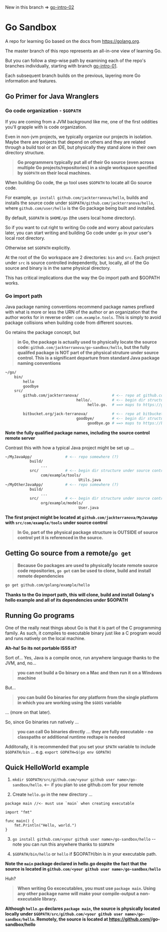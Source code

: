 New in this branch => [go-intro-02](https://github.com/jackterranova/go-sandbox/blob/go-intro-02/go-intro-02.md) 

# Go Sandbox

A repo for learning Go based on the docs from https://golang.org.

The master branch of this repo represents an all-in-one view of learning Go.  

But you can follow a step-wise path by examining each of the repo's branches individually, starting with branch [go-intro-01](https://github.com/jackterranova/go-sandbox/tree/go-intro-01).  

Each subsequent branch builds on the previous, layering more Go information and features. 


## Go Primer for Java Wranglers

### Go code organization - `$GOPATH`

If you are coming from a JVM background like me, one of the first oddities you'll grapple with is code organization.  

Even in non-jvm projects, we typically organize our projects in isolation.  Maybe there are projects that depend on others and they are related through a build tool or an IDE, but physically they stand alone in their own directory structure.  

> __Go programmers typically put all of their Go source (even across multiple Go projects/repositories) in a single workspace specified by `$GOPATH` on their local machines.__  

When building Go code, the `go` tool uses `$GOPATH` to locate all Go source code.  

For example, `go install github.com/jackterranova/hello`, builds and installs the source code under `$GOPATH/github.com/jackterranova/hello`, where `github.com/user/hello` is the Go package being built and installed. 

By default, `$GOPATH` is `$HOME/go` (the users local home directory).  

So if you want to cut right to writing Go code and worry about pariculars later, you can start writing and building Go code under `go` in your user's local root directory.  

Otherwise set `$GOPATH` explicitly. 

At the root of the Go workspace are 2 directories: `bin` and `src`.  Each project under `src` is source controlled independently, but, locally, all of the Go source and binary is in the same physical directory.

This has critical implications due the way the Go import path and $GOPATH works. 

### Go import path

Java package naming conventions recommend package names prefixed with what is more or less the URN of the author or an organization that the author works for in reverse order: `com.example.tools`.   This is simply to avoid package collisions when building code from different sources.  

Go retains the package concept, but 

> __in Go, the package is actually used to physically locate the source code: `github.com/jackterranova/go-sandbox/hello`, but the fully qualifed package is NOT part of the physical struture under source control.  This is a significant departure from standard Java package naming conventions__


```bash
~/go/
    bin/
        hello
        goodbye
    src/
        github.com/jackterranova/               # <-- repo at github.com
                                hello/.         # <-- begin dir structure under source control 
                                     hello.go.  # ==> maps to https://github.com/jackterranova/hello/hello.go

        bitbucket.org/jack-terranova/           # <-- repo at bitbucket.org
                                goodbye/        # <-- begin dir structure under source control 
                                     goodbye.go # ==> maps to https://bitbucket.org/jack-terranova/goodbye/goodbye.go
```

__Note the fully qualified package names, including the source control remote server__

Contrast this with how a typical Java project might be set up ...

```bash
~/MyJavaApp/               # <-- repo somewhere (?)
           build/
                ...
           src/            # <-- begin dir structure under source control 
                com/example/tools/
                                 Utils.java
~/MyOtherJavaApp/          # <-- repo somewhere (?)
           build/
                ...
           src/            # <-- begin dir structure under source control 
                org/example/models/
                                 User.java					
```

__The first project might be located at `github.com/jackterranova/MyJavaApp` with `src/com/example/tools` under source control__  

> __In Go, part of the physical package structure is OUTSIDE of source control yet it is referenced in the source.__

## Getting Go source from a remote/`go get`

> __Because Go packages are used to physically locate remote source code repositories, `go get` can be used to clone, build and install remote dependencies__

```bash
go get github.com/golang/example/hello
```

__Thanks to the Go import path, this will clone, build and install Golang's hello example and all of its dependencies under $GOPATH__

## Running Go programs

One of the really neat things about Go is that it is part of the C programming family.  As such, it compiles to executable binary just like a C program would and runs natively on the local machine.   

__Ah-ha! So its not portable ISSS it?__

Sort of... Yes, Java is a compile once, run anywhere language thanks to the JVM, and, no...

> __you can not build a Go binary on a Mac and then run it on a Windows machine__

But...

> __you can build Go binaries for *any* platform from the single platform in which you are working using the `$GOOS` variable__

... (more on that later).

So, since Go binaries run natively ...

> __you can call Go binaries directly ... they are fully executable - no classpaths or additional runtime redtape is needed__

Additonally, it is recommended that you set your `$PATH` variable to include `$GOPATH/bin` ... e.g. `export GOPATH=$(go env GOPATH)`

## Quick HelloWorld example 

1. `mkdir $GOPATH/src/github.com/<your github user name>/go-sandbox/hello`. <-- if you plan to use github.com for your remote

2. Create `hello.go` in the new directory ...

```
package main //<- must use `main` when creating executable

import "fmt"

func main() {
	fmt.Println("Hello, world.")
}
```

3. `go install github.com/<your github user name>/go-sandbox/hello` --note you can run this anywhere thanks to `$GOPATH`

4. `$GOPATH/bin/hello` or `hello` if $GOPATH/bin is in your executable path.

__Note the `main` package declared in hello.go despite the fact that the source is located in `github.com/<your github user name>/go-sandbox/hello`__ 

Huh?  

> __When writing Go excecutables, you must use `package main`.  Using any other package name will make your compile-output a non-executable library.__  

__Although `hello.go` declares `package main`, the source is physically located locally under `$GOPATH/src/github.com/<your github user name>/go-sandbox/hello`.  Remotely, the source is located at https://github.com/<your github user name>/go-sandbox/hello__


